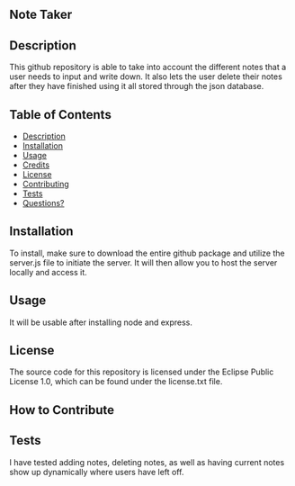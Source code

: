  
## Note Taker 
    
## Description
This github repository is able to take into account the different notes that a user needs to input and write down. It also lets the user delete their notes after they have finished using it all stored through the json database.
        
## Table of Contents
* [Description](#description)
* [Installation](#installation)
* [Usage](#usage)
* [Credits](#credits)
* [License](#license)
* [Contributing](#how-to-contribute)
* [Tests](#tests)
* [Questions?](#questions)
    
## Installation
To install, make sure to download the entire github package and utilize the server.js file to initiate the server. It will then allow you to host the server locally and access it.
            
## Usage

It will be usable after installing node and express. 
    
## License
The source code for this repository is licensed under the Eclipse Public License 1.0, which can be found under the license.txt file.
    
## How to Contribute

    
## Tests
I have tested adding notes, deleting notes, as well as having current notes show up dynamically where users have left off.